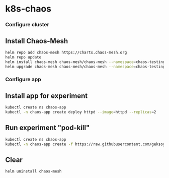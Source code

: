 # k8s-chaos

### Configure cluster
## Install Chaos-Mesh
```BASH
helm repo add chaos-mesh https://charts.chaos-mesh.org
helm repo update
helm install chaos-mesh chaos-mesh/chaos-mesh --namespace=chaos-testing --create-namespace --set dashboard.create=true
helm upgrade chaos-mesh chaos-mesh/chaos-mesh --namespace=chaos-testing --set dashboard.securityMode=false
```

### Configure app
## Install app for experiment
```BASH
kubectl create ns chaos-app
kubectl -n chaos-app create deploy httpd --image=httpd --replicas=2
```

## Run experiment "pod-kill"
```BASH
kubectl create ns chaos-app
kubectl -n chaos-app create -f https://raw.githubusercontent.com/geksogen/k8s-chaos/master/experiments/pod-kill.yaml
```



## Clear
```BASH
helm uninstall chaos-mesh
```